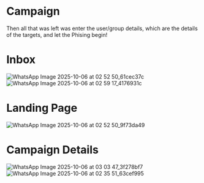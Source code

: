 # Campaign
Then all that was left was enter the user/group details, which are the details of the targets, and let 
the Phising begin!

# Inbox
![WhatsApp Image 2025-10-06 at 02 52 50_61cec37c](https://github.com/user-attachments/assets/0c6f6a13-2f00-435f-99b7-244ec83f2511)
![WhatsApp Image 2025-10-06 at 02 59 17_4176931c](https://github.com/user-attachments/assets/6a08a1ed-950c-4a0a-95b3-20a4c8818dfc)

# Landing Page
![WhatsApp Image 2025-10-06 at 02 52 50_9f73da49](https://github.com/user-attachments/assets/0a2ff96f-3eed-4120-a746-c545bea7288c)

# Campaign Details
![WhatsApp Image 2025-10-06 at 03 03 47_3f278bf7](https://github.com/user-attachments/assets/e2531922-2fa5-4a3e-9f19-4652628b964a)
![WhatsApp Image 2025-10-06 at 02 35 51_63cef995](https://github.com/user-attachments/assets/98130209-87b5-4c18-8fb0-ca25b1f9a6bb)
